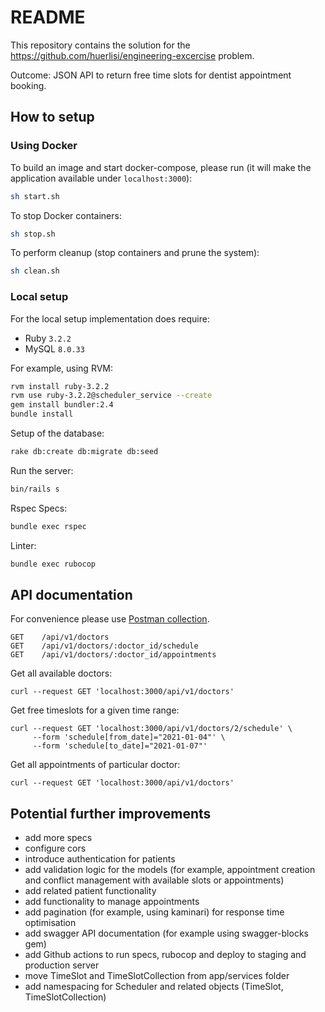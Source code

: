 # README

This repository contains the solution for the https://github.com/huerlisi/engineering-excercise problem.

Outcome: JSON API to return free time slots for dentist appointment booking.

## How to setup

### Using Docker

To build an image and start docker-compose, please run (it will make the application available under `localhost:3000`):
```sh
sh start.sh
```

To stop Docker containers:
```sh
sh stop.sh
```

To perform cleanup (stop containers and prune the system):
```sh
sh clean.sh
```

### Local setup

For the local setup implementation does require:
- Ruby `3.2.2`
- MySQL `8.0.33`

For example, using RVM:

```bash
rvm install ruby-3.2.2
rvm use ruby-3.2.2@scheduler_service --create
gem install bundler:2.4
bundle install
```

Setup of the database:
```bash
rake db:create db:migrate db:seed
```

Run the server:
```bash
bin/rails s
```

Rspec Specs:
```bash
bundle exec rspec 
```

Linter:
```bash
bundle exec rubocop 
```

## API documentation

For convenience please use [Postman collection](https://github.com/coderxin/scheduler_service/blob/main/docs/Denteo%20Engineering%20Excercise.postman_collection.json).

```                                                              
GET    /api/v1/doctors                                                                   
GET    /api/v1/doctors/:doctor_id/schedule                                                               
GET    /api/v1/doctors/:doctor_id/appointments                                                 
```

Get all available doctors:

```curl
curl --request GET 'localhost:3000/api/v1/doctors'
```

Get free timeslots for a given time range:

```curl
curl --request GET 'localhost:3000/api/v1/doctors/2/schedule' \
     --form 'schedule[from_date]="2021-01-04"' \
     --form 'schedule[to_date]="2021-01-07"'
```

Get all appointments of particular doctor:

```curl
curl --request GET 'localhost:3000/api/v1/doctors'
```

## Potential further improvements

- add more specs
- configure cors
- introduce authentication for patients
- add validation logic for the models (for example, appointment creation and conflict management with available slots or appointments)
- add related patient functionality
- add functionality to manage appointments
- add pagination (for example, using kaminari) for response time optimisation
- add swagger API documentation (for example using swagger-blocks gem)
- add Github actions to run specs, rubocop and deploy to staging and production server
- move TimeSlot and TimeSlotCollection from app/services folder
- add namespacing for Scheduler and related objects (TimeSlot, TimeSlotCollection)
